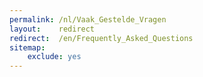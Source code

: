 ```yaml
---
permalink: /nl/Vaak_Gestelde_Vragen
layout:    redirect
redirect:  /en/Frequently_Asked_Questions
sitemap:
    exclude: yes
---
```

